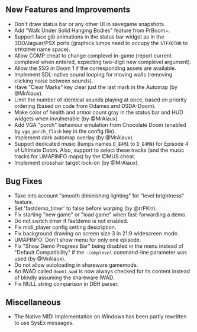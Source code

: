 ## New Features and Improvements
* Don't draw status bar or any other UI in savegame snapshots.
* Add "Walk Under Solid Hanging Bodies" feature from PrBoom+.
* Support face gib animations in the status bar widget as in the 3DO/Jaguar/PSX ports (graphics lumps need to occupy the `STFXDTH0` to `STFXDTH9` name space).
* Allow COMP cheat to change complevel in-game (report current complevel when entered, expecting two-digit new complevel argument).
* Allow the SSG in Doom 1 if the corresponding assets are available.
* Implement SDL-native sound looping for moving walls (removing clicking noise between sounds).
* Have "Clear Marks" key clear just the last mark in the Automap (by @MrAlaux).
* Limit the number of identical sounds playing at once, based on priority ordering (based on code from Odamex and DSDA-Doom).
* Make color of health and armor count gray in the status bar and HUD widgets when invulnerable (by @MrAlaux).
* Add VGA "porch" behaviour emulation from Chocolate Doom (enabled by `vga_porch_flash` key in the config file).
* Implement dark automap overlay (by @MrAlaux).
* Support dedicated music (lumps names `D_E4M1` to `D_E4M9`) for Episode 4 of Ultimate Doom. Also, support to select these tracks (and the music tracks for UMAPINFO maps) by the IDMUS cheat.
* Implement crosshair target lock-on (by @MrAlaux).

## Bug Fixes
* Take into account "smooth diminishing lighting" for "level brightness" feature.
* Set 'fastdemo_timer' to false before warping (by @rrPKrr).
* Fix starting "new game" or "load game" when fast-forwarding a demo.
* Do not switch timer if fastdemo is not enabled.
* Fix midi_player config setting description.
* Fix background drawing on screen size 3 in 21:9 widescreen mode.
* UMAPINFO: Don't show menu for only one episode.
* Fix "Show Demo Progress Bar" being disabled in the menu instead of "Default Compatibility" if the `-complevel` command-line parameter was used (by @MrAlaux).
* Do not allow autoloading in shareware gamemode.
* An IWAD called `doom1.wad` is now always checked for its content instead of blindly assuming the shareware IWAD.
* Fix NULL string comparison in DEH parser.

## Miscellaneous
* The Native MIDI implementation on Windows has been partly rewritten to use SysEx messages.
